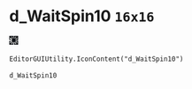 # d_WaitSpin10 `16x16`
<img src="/img/d_WaitSpin10.png" width=16 height=16>

``` CSharp
EditorGUIUtility.IconContent("d_WaitSpin10")
```
```
d_WaitSpin10
```
